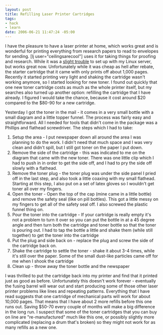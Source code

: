 ```yaml
--- 
layout: post
title: Refilling Laser Printer Cartridges
tags: 
- hack
- learn
date: 2006-06-21 11:47:24 -05:00
---
```

I have the pleasure to have a laser printer at home, which works great and is wonderful for printing everything from research papers to read to envelopes for sending.  [lj user="ceilingsarecool"] uses it for taking things for proofing and research.  While it was a <a href="http://base0.net/archives/32-Getting-a-Samsung-ML-2010-to-work-in-Debian-Linux-amd64x86_64.html">slight trouble</a> to set up with my Linux server, but works great now.  Unfortunately while it was cheap as hell after rebate, the starter cartridge that it came with only prints off about 1,000 pages.   Recently it started printing very light and shaking the cartridge wasn't working anymore, so I started looking for new toner.  I found out quickly that one new toner cartridge costs as much as the whole printer itself, but my searches also turned up another option:  refilling the cartridge that I have already.   I figured I would take the chance, because it cost around $20 compared to the $80-90 for a new cartridge.

Yesterday I got the toner in the mail - it comes in a very small bottle with a small diagram and a little topper funnel.  The process was fairly easy and straightforward.   All I needed for tools that didn't come in the package was a Phillips and flathead screwdriver.  The steps which I had to take:
<ol>
	<li> Setup the area - I put newspaper down all around the area I was planning to do the work.  I didn't need that much space and I was very clean and didn't spill, but I still got toner on the paper I put down.</li>
	<li> Remove the side of the cartridge - this was indicated to me on the diagram that came with the new toner.  There was one little clip which I had to push in in order to get the side off, and I had to pry the side off slowly with a flathead.</li>
	<li> Remove the toner plug - the toner plug was under the side panel I pried off in the last step, and also took a little coaxing with my small flathead.  Starting at this step, I also put on a set of latex gloves so I wouldn't get toner all over my fingers.</li>
	<li> Open the toner - Open the top of the cap (mine came in a little bottle) and remove the safety seal (like on pill bottles).  This got a little messy on my fingers to get all of the safety seal off.  I also screwed the plastic funnel thing on.</li>
	<li> Pour the toner into the cartridge - If your cartridge is really empty it's not a problem to turn it over so you can put the bottle in at a 45 degree angle and then turn both the cartridge and toner bottle so that the toner is pouring out.  I had to tap the bottle a little and shake them (while still together) to get the toner into the cartridge</li>
	<li> Put the plug and side back on - replace the plug and screw the side of the cartridge back on.</li>
	<li> Shake the cartridge to settle the toner - shake it about 3-4 times, while it's still over the paper.  Some of the small dust-like particles came off for me when I shook the cartridge</li>
	<li> Clean up - throw away the toner bottle and the newspaper</li>
</ol>
I was thrilled to put the cartridge back into my printer and find that it printed just as good as before.   Unfortunately this doesn't work forever - eventually the fusing barrel will wear out and start producing some of those other laser printer problems like lines and repeating patterns.  Everything that I have read suggests that one cartridge of mechanical parts will work for about 10,000 pages.  That means that I have about 2 more refills before this one runs out.   Saving $50-70 every couple of months will make a big difference in the long run.  I suspect that some of the toner cartridges that you can buy on line are "re-manufactured" much like this one, or possibly slightly more complicated (replacing a drum that's broken) so they might not work for as many refills as a new one.
